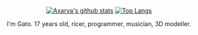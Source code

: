 <div align="center">

[![Axarva's github stats](https://github-readme-stats.vercel.app/api?username=GatoImorrivel&theme=cobalt&show_icons=true)](https://github.com/anuraghazra/github-readme-stats) [![Top Langs](https://github-readme-stats.vercel.app/api/top-langs/?username=GatoImorrivel&layout=compact&theme=cobalt)](https://github.com/anuraghazra/github-readme-stats)

 <p>
   I'm Gato. 17 years old, ricer, programmer, musician, 3D modeller.
 </p>
   
</div>
</body>
